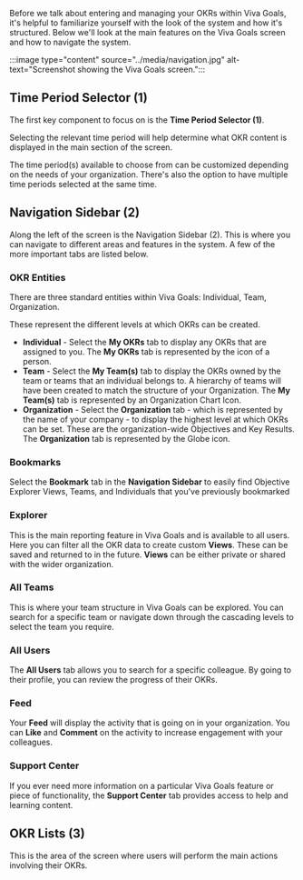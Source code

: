 Before we talk about entering and managing your OKRs within Viva Goals, it's helpful to familiarize yourself with the look of the system and how it's structured. Below we'll look at the main features on the Viva Goals screen and how to navigate the system.

:::image type="content" source="../media/navigation.jpg" alt-text="Screenshot showing the Viva Goals screen.":::

## Time Period Selector (1)

The first key component to focus on is the **Time Period Selector (1)**.

Selecting the relevant time period will help determine what OKR content is displayed in the main section of the screen.

The time period(s) available to choose from can be customized depending on the needs of your organization. There's also the option to have multiple time periods selected at the same time.

## Navigation Sidebar (2)

Along the left of the screen is the Navigation Sidebar (2). This is where you can navigate to different areas and features in the system. A few of the more important tabs are listed below.

### OKR Entities

There are three standard entities within Viva Goals: Individual, Team, Organization.

These represent the different levels at which OKRs can be created.

- **Individual** - Select the **My OKRs** tab to display any OKRs that are assigned to you. The **My OKRs** tab is represented by the icon of a person.
- **Team** - Select the **My Team(s)** tab to display the OKRs owned by the team or teams that an individual belongs to. A hierarchy of teams will have been created to match the structure of your Organization. The **My Team(s)** tab is represented by an Organization Chart Icon.
- **Organization** - Select the **Organization** tab - which is represented by the name of your company - to display the highest level at which OKRs can be set. These are the organization-wide Objectives and Key Results. The **Organization** tab is represented by the Globe icon.

### Bookmarks

Select the **Bookmark** tab in the **Navigation Sidebar** to easily find Objective Explorer Views, Teams, and Individuals that you've previously bookmarked

### Explorer

This is the main reporting feature in Viva Goals and is available to all users. Here you can filter all the OKR data to create custom **Views**. These can be saved and returned to in the future. **Views** can be either private or shared with the wider organization.

### All Teams

This is where your team structure in Viva Goals can be explored. You can search for a specific team or navigate down through the cascading levels to select the team you require.

### All Users

The **All Users** tab allows you to search for a specific colleague. By going to their profile, you can review the progress of their OKRs.

### Feed

Your **Feed** will display the activity that is going on in your organization. You can **Like** and **Comment** on the activity to increase engagement with your colleagues.

### Support Center

If you ever need more information on a particular Viva Goals feature or piece of functionality, the **Support Center** tab provides access to help and learning content.

## OKR Lists (3)

This is the area of the screen where users will perform the main actions involving their OKRs.